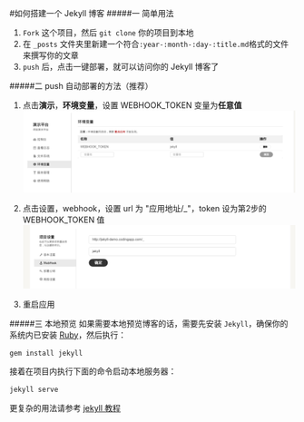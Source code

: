 #如何搭建一个 Jekyll 博客
#####一 简单用法
1. `Fork` 这个项目，然后 `git clone` 你的项目到本地
2. 在 `_posts` 文件夹里新建一个符合`:year-:month-:day-:title.md`格式的文件来撰写你的文章
3. `push` 后，点击一键部署，就可以访问你的 Jekyll 博客了

#####二 push 自动部署的方法（推荐）
1. 点击**演示**，**环境变量**，设置 WEBHOOK_TOKEN 变量为**任意值**
![alt](./doc/image/env.png)

2. 点击设置，webhook，设置 url 为 "应用地址/\_"，token 设为第2步的 WEBHOOK_TOKEN 值
![alt](./doc/image/webhook.png) 

3. 重启应用

#####三 本地预览
如果需要本地预览博客的话，需要先安装 `Jekyll`，确保你的系统内已安装 [Ruby](https://www.ruby-lang.org)，然后执行：

```bash
gem install jekyll
```
接着在项目内执行下面的命令启动本地服务器：

```bash
jekyll serve
```
更复杂的用法请参考 [jekyll 教程](http://jekyllcn.com/docs/home/)